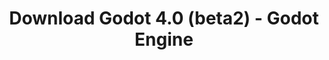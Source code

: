 ---
# Generated by /tools/generators/src/download_archive_generator !!! do not edit by hand !!!
title: 'Download Godot 4.0 (beta2) - Godot Engine'
type: 'download/archive'
name: '4.0'
flavor: 'beta2'
release_date: '2022-09-29T03:00:00-00:00'
release_notes: 'article/dev-snapshot-godot-4-0-beta-2/'
primaryPlatforms:
  - 'android.apk'
  - 'linux.64'
  - 'macos.universal'
  - 'windows.64'
  - 'web'
  - 'templates'
links:
  android.apk:
    name: 'android.apk'
    title: 'Android'
    caption: 'Universal APK (ARM64 + ARMv7 + x86_64 + x86)'
    tags:
      - 'APK download'
      - 'ARM64/v7'
      - 'x86 (64 & 32 bit)'
    hosts:
      github_builds:
        regular: 'https://github.com/godotengine/godot-builds/releases/download/4.0-beta2/Godot_v4.0-beta2_android_editor.apk'
        mono: '#'
      github:
        regular: 'https://github.com/godotengine/godot/releases/download/4.0-beta2/Godot_v4.0-beta2_android_editor.apk'
        mono: '#'
  linux.64:
    name: 'linux.64'
    title: 'Linux'
    caption: 'Standard (x86_64)'
    tags:
      - '64 bit'
    hosts:
      github_builds:
        regular: 'https://github.com/godotengine/godot-builds/releases/download/4.0-beta2/Godot_v4.0-beta2_linux.x86_64.zip'
        mono: 'https://github.com/godotengine/godot-builds/releases/download/4.0-beta2/Godot_v4.0-beta2_mono_linux_x86_64.zip'
      github:
        regular: 'https://github.com/godotengine/godot/releases/download/4.0-beta2/Godot_v4.0-beta2_linux.x86_64.zip'
        mono: 'https://github.com/godotengine/godot/releases/download/4.0-beta2/Godot_v4.0-beta2_mono_linux_x86_64.zip'
  macos.universal:
    name: 'macos.universal'
    title: 'macOS'
    caption: 'Universal (x86_64 + Apple Silicon)'
    tags:
      - 'Intel/Apple Silicon'
      - '64 bit'
    hosts:
      github_builds:
        regular: 'https://github.com/godotengine/godot-builds/releases/download/4.0-beta2/Godot_v4.0-beta2_macos.universal.zip'
        mono: 'https://github.com/godotengine/godot-builds/releases/download/4.0-beta2/Godot_v4.0-beta2_mono_macos.universal.zip'
      github:
        regular: 'https://github.com/godotengine/godot/releases/download/4.0-beta2/Godot_v4.0-beta2_macos.universal.zip'
        mono: 'https://github.com/godotengine/godot/releases/download/4.0-beta2/Godot_v4.0-beta2_mono_macos.universal.zip'
  windows.64:
    name: 'windows.64'
    title: 'Windows'
    caption: 'Standard (x86_64)'
    tags:
      - '64 bit'
    hosts:
      github_builds:
        regular: 'https://github.com/godotengine/godot-builds/releases/download/4.0-beta2/Godot_v4.0-beta2_win64.exe.zip'
        mono: 'https://github.com/godotengine/godot-builds/releases/download/4.0-beta2/Godot_v4.0-beta2_mono_win64.zip'
      github:
        regular: 'https://github.com/godotengine/godot/releases/download/4.0-beta2/Godot_v4.0-beta2_win64.exe.zip'
        mono: 'https://github.com/godotengine/godot/releases/download/4.0-beta2/Godot_v4.0-beta2_mono_win64.zip'
  web:
    name: 'web'
    title: 'Web editor'
    caption: ''
    tags:
      - 'Self-hosted'
      - 'Cross-platform'
    hosts:
      github_builds:
        regular: 'https://github.com/godotengine/godot-builds/releases/download/4.0-beta2/Godot_v4.0-beta2_web_editor.zip'
        mono: '#'
      github:
        regular: 'https://github.com/godotengine/godot/releases/download/4.0-beta2/Godot_v4.0-beta2_web_editor.zip'
        mono: '#'
  linux.arm64:
    name: 'linux.arm64'
    title: 'Linux'
    caption: 'Standard (ARM64)'
    tags:
      - 'ARM64'
      - '64 bit'
    hosts:
      github_builds:
        regular: 'https://github.com/godotengine/godot-builds/releases/download/4.0-beta2/Godot_v4.0-beta2_linux.arm64.zip'
        mono: 'https://github.com/godotengine/godot-builds/releases/download/4.0-beta2/Godot_v4.0-beta2_mono_linux_arm64.zip'
      github:
        regular: 'https://github.com/godotengine/godot/releases/download/4.0-beta2/Godot_v4.0-beta2_linux.arm64.zip'
        mono: 'https://github.com/godotengine/godot/releases/download/4.0-beta2/Godot_v4.0-beta2_mono_linux_arm64.zip'
  linux.32:
    name: 'linux.32'
    title: 'Linux'
    caption: 'Standard (x86)'
    tags:
      - '32 bit'
    hosts:
      github_builds:
        regular: 'https://github.com/godotengine/godot-builds/releases/download/4.0-beta2/Godot_v4.0-beta2_linux.x86_32.zip'
        mono: 'https://github.com/godotengine/godot-builds/releases/download/4.0-beta2/Godot_v4.0-beta2_mono_linux_x86_32.zip'
      github:
        regular: 'https://github.com/godotengine/godot/releases/download/4.0-beta2/Godot_v4.0-beta2_linux.x86_32.zip'
        mono: 'https://github.com/godotengine/godot/releases/download/4.0-beta2/Godot_v4.0-beta2_mono_linux_x86_32.zip'
  linux.arm32:
    name: 'linux.arm32'
    title: 'Linux'
    caption: 'Standard (ARM32)'
    tags:
      - 'ARM32'
      - '32 bit'
    hosts:
      github_builds:
        regular: 'https://github.com/godotengine/godot-builds/releases/download/4.0-beta2/Godot_v4.0-beta2_linux.arm32.zip'
        mono: 'https://github.com/godotengine/godot-builds/releases/download/4.0-beta2/Godot_v4.0-beta2_mono_linux_arm32.zip'
      github:
        regular: 'https://github.com/godotengine/godot/releases/download/4.0-beta2/Godot_v4.0-beta2_linux.arm32.zip'
        mono: 'https://github.com/godotengine/godot/releases/download/4.0-beta2/Godot_v4.0-beta2_mono_linux_arm32.zip'
  windows.32:
    name: 'windows.32'
    title: 'Windows'
    caption: 'Standard (x86)'
    tags:
      - '32 bit'
    hosts:
      github_builds:
        regular: 'https://github.com/godotengine/godot-builds/releases/download/4.0-beta2/Godot_v4.0-beta2_win32.exe.zip'
        mono: 'https://github.com/godotengine/godot-builds/releases/download/4.0-beta2/Godot_v4.0-beta2_mono_win32.zip'
      github:
        regular: 'https://github.com/godotengine/godot/releases/download/4.0-beta2/Godot_v4.0-beta2_win32.exe.zip'
        mono: 'https://github.com/godotengine/godot/releases/download/4.0-beta2/Godot_v4.0-beta2_mono_win32.zip'
  aar_library:
    name: 'aar_library'
    title: 'AAR library'
    caption: ''
    tags:
      - 'Android plugins'
      - 'Java'
      - 'Kotlin'
    hosts:
      github_builds:
        regular: 'https://github.com/godotengine/godot-builds/releases/download/4.0-beta2/godot-lib.4.0.beta2.template_release.aar'
        mono: '#'
      github:
        regular: 'https://github.com/godotengine/godot/releases/download/4.0-beta2/godot-lib.4.0.beta2.template_release.aar'
        mono: '#'
  templates:
    name: 'templates'
    title: 'Export templates'
    caption: ''
    tags:
      - 'Used to export your games to all supported platforms'
    hosts:
      github_builds:
        regular: 'https://github.com/godotengine/godot-builds/releases/download/4.0-beta2/Godot_v4.0-beta2_export_templates.tpz'
        mono: 'https://github.com/godotengine/godot-builds/releases/download/4.0-beta2/Godot_v4.0-beta2_mono_export_templates.tpz'
      github:
        regular: 'https://github.com/godotengine/godot/releases/download/4.0-beta2/Godot_v4.0-beta2_export_templates.tpz'
        mono: 'https://github.com/godotengine/godot/releases/download/4.0-beta2/Godot_v4.0-beta2_mono_export_templates.tpz'
---